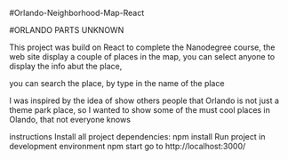 #Orlando-Neighborhood-Map-React

#ORLANDO PARTS UNKNOWN

This project was build on React to complete the Nanodegree course, the web site display a couple of places in the map, you can select anyone to display the info abut the place,

you can search the place, by type in the name of the place

I was inspired by the idea of show others people that Orlando is not just a theme park place, so I wanted to show some of the must cool places in Olando, that not everyone knows

instructions Install all project dependencies: npm install Run project in development environment npm start go to http://localhost:3000/
